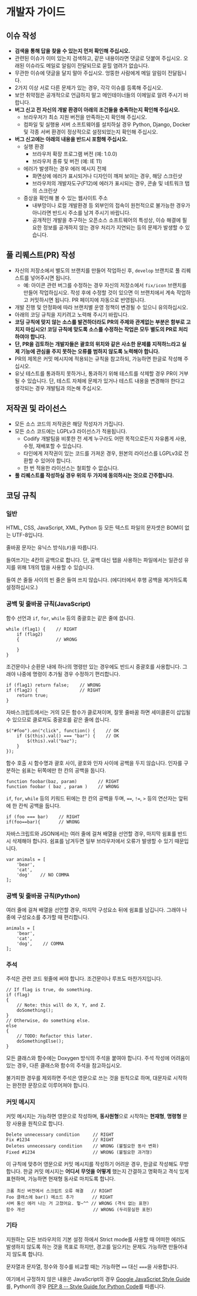 # 개발자 가이드

## 이슈 작성

- **검색을 통해 답을 찾을 수 있는지 먼저 확인해 주십시오.**
- 관련된 이슈가 이미 있는지 검색하고, 같은 내용이라면 댓글로 덧붙여 주십시오.
  오래된 이슈라도 메일로 알림이 전달되므로 묻힐 염려가 없습니다.
- 무관한 이슈에 댓글을 달지 말아 주십시오. 엉뚱한 사람에게 메일 알림이 전달됩니다.
- 2가지 이상 서로 다른 문제가 있는 경우, 각각 이슈를 등록해 주십시오.
- 보안 취약점은 공개적으로 언급하지 말고 메인테이너들의 이메일로 알려 주시기 바랍니다.
- **버그 신고 전 자신의 개발 환경이 아래의 조건들을 충족하는지 확인해 주십시오.**
  - 브라우저가 최소 지원 버전을 만족하는지 확인해 주십시오.
  - 컴파일 및 실행용 서버 소프트웨어를 설치하실 경우 Python, Django, Docker 및 각종 서버 환경이 정상적으로 설정되었는지 확인해 주십시오.
- **버그 신고에는 아래의 내용을 반드시 포함해 주십시오.**
  - 실행 환경
    - 브라우저 확장 프로그램 버전 (예: 1.0.0)
    - 브라우저 종류 및 버전 (예: IE 11)
  - 에러가 발생하는 경우 에러 메시지 전체
    - 화면상에 에러가 표시되거나 디자인이 깨져 보이는 경우, 해당 스크린샷
    - 브라우저의 개발자도구(F12)에 에러가 표시되는 경우, 콘솔 및 네트워크 탭의 스크린샷
  - 증상을 확인해 볼 수 있는 웹사이트 주소
    - 내부망이나 로컬 개발환경 등 외부인의 접속이 원천적으로 불가능한 경우가 아니라면 반드시 주소를 남겨 주시기 바랍니다.
	- 공개적인 개발을 추구하는 오픈소스 소프트웨어의 특성상, 이슈 해결에 필요한 정보를 공개하지 않는 경우
	  처리가 지연되는 등의 문제가 발생할 수 있습니다.

## 풀 리퀘스트(PR) 작성

- 자신의 저장소에서 별도의 브랜치를 만들어 작업하신 후, `develop` 브랜치로 풀 리퀘스트를 넣어주시면 됩니다.
  - 예: 아이콘 관련 버그를 수정하는 경우 자신의 저장소에서 `fix/icon` 브랜치를 만들어 작업하십시오.
    작성 후에 수정할 것이 있으면 이 브랜치에서 계속 작업하고 커밋하시면 됩니다. PR 페이지에 자동으로 반영됩니다.
- 개발 진행 및 안정화에 따라 브랜치별 운영 정책이 변경될 수 있으니 유의하십시오.
- 아래의 코딩 규칙을 지키려고 노력해 주시기 바랍니다.
- **코딩 규칙에 맞지 않는 소스를 발견하더라도 PR의 주제와 관계없는 부분은 함부로 고치지 마십시오!
  코딩 규칙에 맞도록 소스를 수정하는 작업은 모두 별도의 PR로 처리하여야 합니다.**
- **단, PR을 검토하는 개발자들은 괄호의 위치와 같은 사소한 문제를 지적하느라고
  실제 기능에 관심을 주지 못하는 오류를 범하지 않도록 노력해야 합니다.**
- PR의 제목은 커밋 메시지에 적용되는 규칙을 참고하되, 가능하면 한글로 작성해 주십시오.
- 유닛 테스트를 통과하지 못하거나, 통과하기 위해 테스트를 삭제할 경우 PR이 거부될 수 있습니다.
  단, 테스트 자체에 문제가 있거나 테스트 내용을 변경해야 한다고 생각되는 경우 개발팀과 의논해 주십시오.

## 저작권 및 라이선스

- 모든 소스 코드의 저작권은 해당 작성자가 가집니다.
- 모든 소스 코드에는 LGPLv3 라이선스가 적용됩니다.
  - Codify 개발팀을 비롯한 전 세계 누구라도 어떤 목적으로든지 자유롭게 사용, 수정, 재배포할 수 있습니다.
  - 타인에게 저작권이 있는 코드를 가져온 경우, 원본의 라이선스를 LGPLv3로 전환할 수 있어야 합니다.
  - 한 번 적용한 라이선스는 철회할 수 없습니다.
- **풀 리퀘스트를 작성하실 경우 위의 두 가지에 동의하시는 것으로 간주합니다.**

## 코딩 규칙

### 일반

HTML, CSS, JavaScript, XML, Python 등 모든 텍스트 파일의 문자셋은 BOM이 없는 UTF-8입니다.

줄바꿈 문자는 유닉스 방식(`LF`)을 따릅니다.

들여쓰기는 4칸의 공백으로 합니다.
단, 공백 대신 탭을 사용하는 파일에서는 일관성 유지를 위해 1개의 탭을 사용할 수 있습니다.

들여 쓴 줄들 사이의 빈 줄은 들여 쓰지 않습니다. (에디터에서 후행 공백을 제거하도록 설정하십시오.)

### 공백 및 줄바꿈 규칙(JavaScript)

함수 선언과 `if`, `for`, `while` 등의 중괄호는 같은 줄에 씁니다.

    while (flag1) {    // RIGHT
        if (flag2)
        {              // WRONG
            
        }
    }

조건문이나 순환문 내에 하나의 명령만 있는 경우에도 반드시 중괄호를 사용합니다.
그래야 나중에 명령이 추가될 경우 수정하기 편리합니다.

    if (flag1) return false;    // WRONG
    if (flag2) {                // RIGHT
        return true;
    }

자바스크립트에서는 거의 모든 함수가 클로져이며, 잘못 줄바꿈 하면 세미콜론이 삽입될 수 있으므로
클로져도 중괄호를 같은 줄에 씁니다.

    $("#foo").on("click", function() {    // OK
        if ($(this).val() === "bar") {    // OK
            $(this).val("baz");
        }
    });

함수 호출 시 함수명과 괄호 사이, 괄호와 인자 사이에 공백을 두지 않습니다.
인자를 구분하는 쉼표는 뒤쪽에만 한 칸의 공백을 둡니다.

    function foobar(baz, param)        // RIGHT
    function foobar ( baz , param )    // WRONG

`if`, `for`, `while` 등의 키워드 뒤에는 한 칸의 공백을 두며,
`==`, `!=`, `>` 등의 연산자는 앞뒤에 한 칸씩 공백을 둡니다.

    if (foo === bar)    // RIGHT
    if(foo==bar){       // WRONG

자바스크립트와 JSON에서는 여러 줄에 걸쳐 배열을 선언할 경우, 마지막 쉼표를 반드시 삭제해야 합니다.
쉼표를 남겨두면 일부 브라우저에서 오류가 발생할 수 있기 때문입니다.

    var animals = [
        'bear',
        'cat',
        'dog'    // NO COMMA
    ];

### 공백 및 줄바꿈 규칙(Python)

여러 줄에 걸쳐 배열을 선언할 경우, 마지막 구성요소 뒤에 쉼표를 남깁니다.
그래야 나중에 구성요소를 추가할 때 편리합니다.

    animals = [
        'bear',
        'cat',
        'dog',    // COMMA
    ];

### 주석

주석은 관련 코드 윗줄에 써야 합니다. 조건문이나 루프도 마찬가지입니다.

    // If flag is true, do something.
    if (flag)
    {
        // Note: this will do X, Y, and Z.
        doSomething();
    }
    // Otherwise, do something else.
    else
    {
        // TODO: Refactor this later.
        doSomethingElse();
    }

모든 클래스와 함수에는 Doxygen 방식의 주석을 붙여야 합니다.
주석 작성에 어려움이 있는 경우, 다른 클래스와 함수의 주석을 참고하십시오.

불가피한 경우를 제외하면 주석은 영문으로 쓰는 것을 원칙으로 하며,
대문자로 시작하는 완전한 문장으로 이루어져야 합니다.

### 커밋 메시지

커밋 메시지는 가능하면 영문으로 작성하며, **동사원형**으로 시작하는 **현재형**, **명령형** 문장 사용을 원칙으로 합니다.

    Delete unnecessary condition     // RIGHT
    Fix #1234                        // RIGHT
    Deletes unnecessary condition    // WRONG (불필요한 동사 변화)
    Fixed #1234                      // WRONG (불필요한 과거형)

이 규칙에 맞추어 영문으로 커밋 메시지를 작성하기 어려운 경우, 한글로 작성해도 무방합니다.
한글 커밋 메시지는 **어디서** **무엇을** **어떻게** 했는지 간결하고 명확하고 격식 있게 표현하며,
가능하면 현재형 동사로 마치도록 합니다.

    크롬 최신 버전에서 스크립트 오류 해결   // RIGHT
    Foo 클래스에 bar() 메소드 추가       // RIGHT
    서버 통신 에러 나는 거 고쳤어요. 헣~^^ // WRONG (격식 없는 표현)
    함수 개선                          // WRONG (두리뭉실한 표현)

### 기타

지원하는 모든 브라우저의 기본 설정 하에서 Strict mode를 사용할 때 어떠한 에러도 발생하지 않도록 하는 것을 목표로 하지만,
경고를 일으키는 문제도 가능하면 만들어내지 않도록 합니다.

문자열과 문자열, 정수와 정수를 비교할 때는 가능하면 `==` 대신 `===`을 사용합니다.

여기에서 규정하지 않은 내용은 JavaScript의 경우 [Google JavaScript Style Guide](https://google.github.io/styleguide/jsguide.html)를,
Python의 경우 [PEP 8 -- Style Guide for Python Code](https://www.python.org/dev/peps/pep-0008/)를 따릅니다.
